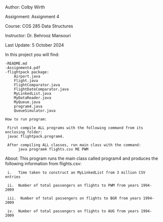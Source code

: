 Author: Colby Wirth

Assignment: Assignment 4

Course: COS 285 Data Structures

Instructor: Dr. Behrooz Mansouri

Last Update: 5 October 2024

In this project you will find: 
    
    -README.md
    -Assignment4.pdf
    -flightpack package:
        Airport.java
        Flight.java
        FlightComparator.java
        FlightDateComparator.java
        MyLinkedList.java
        MyDataReader.java
        MyQueue.java
        program4.java
        QueueSimulator.java
        
    How to run program:

     First compile ALL programs with the following command from its enclosing folder: 
     javac flightpack.program4. 

     After compiling ALL classes, run main class with the command: 
          java program4 flights.csv ME PWM

About: 
     This program runs the main class called program4 and produces the following information from flights.csv:

     i.   Time taken to construct an MyLinkedList from 3 million CSV entries

     ii.  Number of total passengers on flights to PWM from years 1994-2009

     iii.  Number of total passengers on flights to BGR from years 1994-2009

     iv.  Number of total passengers on flights to AUG from years 1994-2009
     
